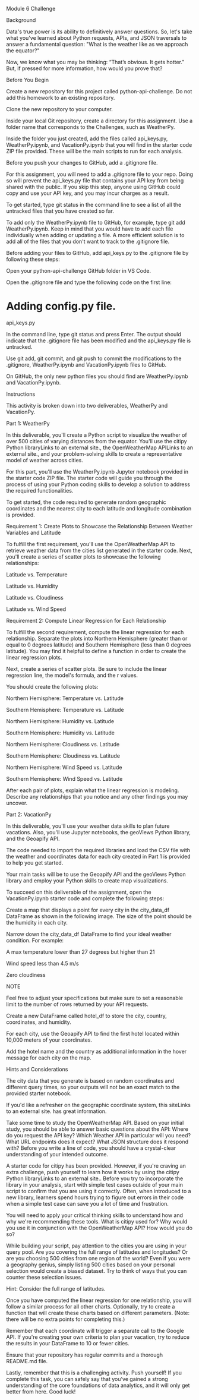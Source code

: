 Module 6 Challenge



Background

Data's true power is its ability to definitively answer questions. So, let's take what you've learned about Python requests, APIs, and JSON traversals to answer a fundamental question: "What is the weather like as we approach the equator?"

Now, we know what you may be thinking: “That’s obvious. It gets hotter.” But, if pressed for more information, how would you prove that?



Before You Begin

Create a new repository for this project called python-api-challenge. Do not add this homework to an existing repository.

Clone the new repository to your computer.

Inside your local Git repository, create a directory for this assignment. Use a folder name that corresponds to the Challenges, such as WeatherPy.

Inside the folder you just created, add the files called api_keys.py, WeatherPy.ipynb, and VacationPy.ipynb that you will find in the starter code ZIP file provided. These will be the main scripts to run for each analysis.


Before you push your changes to GitHub, add a .gitignore file.

For this assignment, you will need to add a .gitignore file to your repo. Doing so will prevent the api_keys.py file that contains your API key from being shared with the public. If you skip this step, anyone using GitHub could copy and use your API key, and you may incur charges as a result.

To get started, type git status in the command line to see a list of all the untracked files that you have created so far.

To add only the WeatherPy.ipynb file to GitHub, for example, type git add WeatherPy.ipynb. Keep in mind that you would have to add each file individually when adding or updating a file. A more efficient solution is to add all of the files that you don't want to track to the .gitignore file.

Before adding your files to GitHub, add api_keys.py to the .gitignore file by following these steps:

Open your python-api-challenge GitHub folder in VS Code.

Open the .gitignore file and type the following code on the first line:

# Adding config.py file.
api_keys.py

In the command line, type git status and press Enter. The output should indicate that the .gitignore file has been modified and the api_keys.py file is untracked.

Use git add, git commit, and git push to commit the modifications to the .gitignore, WeatherPy.ipynb and VacationPy.ipynb files to GitHub.

On GitHub, the only new python files you should find are WeatherPy.ipynb and VacationPy.ipynb.



Instructions

This activity is broken down into two deliverables, WeatherPy and VacationPy.



Part 1: WeatherPy

In this deliverable, you'll create a Python script to visualize the weather of over 500 cities of varying distances from the equator. You'll use the citipy Python libraryLinks to an external site., the OpenWeatherMap APILinks to an external site., and your problem-solving skills to create a representative model of weather across cities.

For this part, you'll use the WeatherPy.ipynb Jupyter notebook provided in the starter code ZIP file. The starter code will guide you through the process of using your Python coding skills to develop a solution to address the required functionalities.

To get started, the code required to generate random geographic coordinates and the nearest city to each latitude and longitude combination is provided.



Requirement 1: Create Plots to Showcase the Relationship Between Weather Variables and Latitude

To fulfill the first requirement, you'll use the OpenWeatherMap API to retrieve weather data from the cities list generated in the starter code. Next, you'll create a series of scatter plots to showcase the following relationships:

Latitude vs. Temperature

Latitude vs. Humidity

Latitude vs. Cloudiness

Latitude vs. Wind Speed



Requirement 2: Compute Linear Regression for Each Relationship

To fulfill the second requirement, compute the linear regression for each relationship. Separate the plots into Northern Hemisphere (greater than or equal to 0 degrees latitude) and Southern Hemisphere (less than 0 degrees latitude). You may find it helpful to define a function in order to create the linear regression plots.

Next, create a series of scatter plots. Be sure to include the linear regression line, the model's formula, and the r values.




You should create the following plots:

Northern Hemisphere: Temperature vs. Latitude

Southern Hemisphere: Temperature vs. Latitude

Northern Hemisphere: Humidity vs. Latitude

Southern Hemisphere: Humidity vs. Latitude

Northern Hemisphere: Cloudiness vs. Latitude

Southern Hemisphere: Cloudiness vs. Latitude

Northern Hemisphere: Wind Speed vs. Latitude

Southern Hemisphere: Wind Speed vs. Latitude

After each pair of plots, explain what the linear regression is modeling. Describe any relationships that you notice and any other findings you may uncover.



Part 2: VacationPy

In this deliverable, you'll use your weather data skills to plan future vacations. Also, you'll use Jupyter notebooks, the geoViews Python library, and the Geoapify API.

The code needed to import the required libraries and load the CSV file with the weather and coordinates data for each city created in Part 1 is provided to help you get started.

Your main tasks will be to use the Geoapify API and the geoViews Python library and employ your Python skills to create map visualizations.

To succeed on this deliverable of the assignment, open the VacationPy.ipynb starter code and complete the following steps:

Create a map that displays a point for every city in the city_data_df DataFrame as shown in the following image. The size of the point should be the humidity in each city.

Narrow down the city_data_df DataFrame to find your ideal weather condition. For example:

A max temperature lower than 27 degrees but higher than 21

Wind speed less than 4.5 m/s

Zero cloudiness



NOTE

Feel free to adjust your specifications but make sure to set a reasonable limit to the number of rows returned by your API requests.

Create a new DataFrame called hotel_df to store the city, country, coordinates, and humidity.

For each city, use the Geoapify API to find the first hotel located within 10,000 meters of your coordinates.

Add the hotel name and the country as additional information in the hover message for each city on the map.



Hints and Considerations

The city data that you generate is based on random coordinates and different query times, so your outputs will not be an exact match to the provided starter notebook.

If you'd like a refresher on the geographic coordinate system, this siteLinks to an external site. has great information.

Take some time to study the OpenWeatherMap API. Based on your initial study, you should be able to answer basic questions about the API: Where do you request the API key? Which Weather API in particular will you need? What URL endpoints does it expect? What JSON structure does it respond with? Before you write a line of code, you should have a crystal-clear understanding of your intended outcome.

A starter code for citipy has been provided. However, if you're craving an extra challenge, push yourself to learn how it works by using the citipy Python libraryLinks to an external site.. Before you try to incorporate the library in your analysis, start with simple test cases outside of your main script to confirm that you are using it correctly. Often, when introduced to a new library, learners spend hours trying to figure out errors in their code when a simple test case can save you a lot of time and frustration.

You will need to apply your critical thinking skills to understand how and why we're recommending these tools. What is citipy used for? Why would you use it in conjunction with the OpenWeatherMap API? How would you do so?

While building your script, pay attention to the cities you are using in your query pool. Are you covering the full range of latitudes and longitudes? Or are you choosing 500 cities from one region of the world? Even if you were a geography genius, simply listing 500 cities based on your personal selection would create a biased dataset. Try to think of ways that you can counter these selection issues.



Hint: Consider the full range of latitudes.

Once you have computed the linear regression for one relationship, you will follow a similar process for all other charts. Optionally, try to create a function that will create these charts based on different parameters. (Note: there will be no extra points for completing this.)

Remember that each coordinate will trigger a separate call to the Google API. If you're creating your own criteria to plan your vacation, try to reduce the results in your DataFrame to 10 or fewer cities.

Ensure that your repository has regular commits and a thorough README.md file.

Lastly, remember that this is a challenging activity. Push yourself! If you complete this task, you can safely say that you've gained a strong understanding of the core foundations of data analytics, and it will only get better from here. Good luck!
